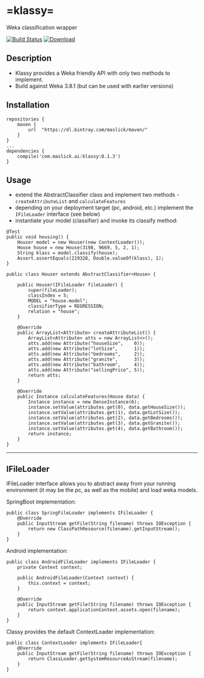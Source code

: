 # =klassy=
Weka classification wrapper

[![Build Status](https://travis-ci.org/maslick/klassy.svg?branch=master)](https://travis-ci.org/maslick/klassy)
[ ![Download](https://api.bintray.com/packages/maslick/maven/klassy/images/download.svg?version=0.1) ](https://bintray.com/maslick/maven/klassy/0.1/link)


## Description
 * Klassy provides a Weka friendly API with only two methods to implement.
 * Build against Weka 3.8.1 (but can be used with earlier versions)

## Installation
```
repositories {
    maven {
        url  "https://dl.bintray.com/maslick/maven/"
    }
}
...
dependencies {    
    compile('com.maslick.ai:klassy:0.1.3')
}
```

## Usage
* extend the AbstractClassifier class and implement two methods - ``createAttributeList`` and ``calculateFeatures``
* depending on your deployment target (pc, android, etc.) implement the ``IFileLoader`` interface (see below)
* instantiate your model (classifier) and invoke its classify method:

```
@Test
public void housing() {
    Houser model = new Houser(new ContextLoader());
    House house = new House(3198, 9669, 5, 2, 1);
    String klass = model.classify(house);
    Assert.assertEquals(219328, Double.valueOf(klass), 1);
}
```

```
public class Houser extends AbstractClassifier<House> {

    public Houser(IFileLoader fileLoader) {
        super(fileLoader);
        classIndex = 5;
        MODEL = "house.model";
        classifierType = REGRESSION;
        relation = "house";
    }

    @Override
    public ArrayList<Attribute> createAttributeList() {
        ArrayList<Attribute> atts = new ArrayList<>();
        atts.add(new Attribute("houseSize",    0));
        atts.add(new Attribute("lotSize",      1));
        atts.add(new Attribute("bedrooms",     2));
        atts.add(new Attribute("granite",      3));
        atts.add(new Attribute("bathroom",     4));
        atts.add(new Attribute("sellingPrice", 5));
        return atts;
    }

    @Override
    public Instance calculateFeatures(House data) {
        Instance instance = new DenseInstance(6);
        instance.setValue(attributes.get(0), data.getHouseSize());
        instance.setValue(attributes.get(1), data.getLotSize());
        instance.setValue(attributes.get(2), data.getBedrooms());
        instance.setValue(attributes.get(3), data.getGranite());
        instance.setValue(attributes.get(4), data.getBathroom());
        return instance;
    }
}
```

--------
## IFileLoader
IFileLoader interface allows you to abstract away from your running environment (it may be the pc, as well as the mobile) and load weka models.

SpringBoot implementation:
```
public class SpringFileLoader implements IFileLoader {
    @Override
    public InputStream getFile(String filename) throws IOException {
        return new ClassPathResource(filename).getInputStream();
    }
}
```

Android implementation:
```
public class AndroidFileLoader implements IFileLoader {
    private Context context;
    
    public AndroidFileLoader(Context context) {
        this.context = context;
    }

    @Override
    public InputStream getFile(String filename) throws IOException {
        return context.applicationContext.assets.open(filename);
    }
}
```

Classy provides the default ContextLoader implementation:
```
public class ContextLoader implements IFileLoader{
    @Override
    public InputStream getFile(String filename) throws IOException {
        return ClassLoader.getSystemResourceAsStream(filename);
    }
}
```
